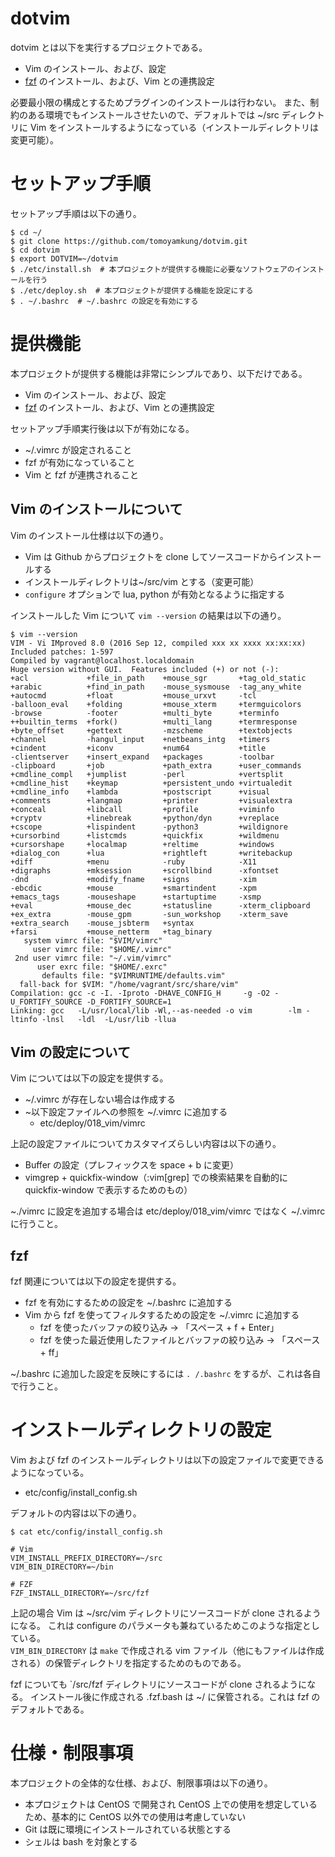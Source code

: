 # dotvim

dotvim とは以下を実行するプロジェクトである。

- Vim のインストール、および、設定
- [fzf](https://github.com/junegunn/fzf) のインストール、および、Vim との連携設定

必要最小限の構成とするためプラグインのインストールは行わない。
また、制約のある環境でもインストールさせたいので、デフォルトでは ~/src ディレクトリに Vim をインストールするようになっている（インストールディレクトリは変更可能）。


# セットアップ手順

セットアップ手順は以下の通り。

```
$ cd ~/
$ git clone https://github.com/tomoyamkung/dotvim.git
$ cd dotvim
$ export DOTVIM=~/dotvim
$ ./etc/install.sh  # 本プロジェクトが提供する機能に必要なソフトウェアのインストールを行う
$ ./etc/deploy.sh  # 本プロジェクトが提供する機能を設定にする
$ . ~/.bashrc  # ~/.bashrc の設定を有効にする
```


# 提供機能

本プロジェクトが提供する機能は非常にシンプルであり、以下だけである。

- Vim のインストール、および、設定
- [fzf](https://github.com/junegunn/fzf) のインストール、および、Vim との連携設定

セットアップ手順実行後は以下が有効になる。

- ~/.vimrc が設定されること
- fzf が有効になっていること
- Vim と fzf が連携されること


## Vim のインストールについて

Vim のインストール仕様は以下の通り。

- Vim は Github からプロジェクトを clone してソースコードからインストールする
- インストールディレクトリは~/src/vim とする（変更可能）
- `configure` オプションで lua, python が有効となるように指定する

インストールした Vim について `vim --version` の結果は以下の通り。

```
$ vim --version
VIM - Vi IMproved 8.0 (2016 Sep 12, compiled xxx xx xxxx xx:xx:xx)
Included patches: 1-597
Compiled by vagrant@localhost.localdomain
Huge version without GUI.  Features included (+) or not (-):
+acl             +file_in_path    +mouse_sgr       +tag_old_static
+arabic          +find_in_path    -mouse_sysmouse  -tag_any_white
+autocmd         +float           +mouse_urxvt     -tcl
-balloon_eval    +folding         +mouse_xterm     +termguicolors
-browse          -footer          +multi_byte      +terminfo
++builtin_terms  +fork()          +multi_lang      +termresponse
+byte_offset     +gettext         -mzscheme        +textobjects
+channel         -hangul_input    +netbeans_intg   +timers
+cindent         +iconv           +num64           +title
-clientserver    +insert_expand   +packages        -toolbar
-clipboard       +job             +path_extra      +user_commands
+cmdline_compl   +jumplist        -perl            +vertsplit
+cmdline_hist    +keymap          +persistent_undo +virtualedit
+cmdline_info    +lambda          +postscript      +visual
+comments        +langmap         +printer         +visualextra
+conceal         +libcall         +profile         +viminfo
+cryptv          +linebreak       +python/dyn      +vreplace
+cscope          +lispindent      -python3         +wildignore
+cursorbind      +listcmds        +quickfix        +wildmenu
+cursorshape     +localmap        +reltime         +windows
+dialog_con      +lua             +rightleft       +writebackup
+diff            +menu            -ruby            -X11
+digraphs        +mksession       +scrollbind      -xfontset
-dnd             +modify_fname    +signs           -xim
-ebcdic          +mouse           +smartindent     -xpm
+emacs_tags      -mouseshape      +startuptime     -xsmp
+eval            +mouse_dec       +statusline      -xterm_clipboard
+ex_extra        -mouse_gpm       -sun_workshop    -xterm_save
+extra_search    -mouse_jsbterm   +syntax         
+farsi           +mouse_netterm   +tag_binary     
   system vimrc file: "$VIM/vimrc"
     user vimrc file: "$HOME/.vimrc"
 2nd user vimrc file: "~/.vim/vimrc"
      user exrc file: "$HOME/.exrc"
       defaults file: "$VIMRUNTIME/defaults.vim"
  fall-back for $VIM: "/home/vagrant/src/share/vim"
Compilation: gcc -c -I. -Iproto -DHAVE_CONFIG_H     -g -O2 -U_FORTIFY_SOURCE -D_FORTIFY_SOURCE=1
Linking: gcc   -L/usr/local/lib -Wl,--as-needed -o vim        -lm -ltinfo -lnsl   -ldl  -L/usr/lib -llua
```


## Vim の設定について

Vim については以下の設定を提供する。

- ~/.vimrc が存在しない場合は作成する
- ~以下設定ファイルへの参照を ~/.vimrc に追加する
    - etc/deploy/018_vim/vimrc

上記の設定ファイルについてカスタマイズらしい内容は以下の通り。

- Buffer の設定（プレフィックスを space + b に変更）
- vimgrep + quickfix-window（:vim[grep] での検索結果を自動的に quickfix-window で表示するためのもの）

~./vimrc に設定を追加する場合は etc/deploy/018_vim/vimrc ではなく ~/.vimrc に行うこと。


## fzf

fzf 関連については以下の設定を提供する。

- fzf を有効にするための設定を ~/.bashrc に追加する
- Vim から fzf を使ってフィルタするための設定を ~/.vimrc に追加する
    - fzf を使ったバッファの絞り込み → 「スペース + f + Enter」
    - fzf を使った最近使用したファイルとバッファの絞り込み → 「スペース + ff」

~/.bashrc に追加した設定を反映にするには `. /.bashrc` をするが、これは各自で行うこと。 


# インストールディレクトリの設定

Vim および fzf のインストールディレクトリは以下の設定ファイルで変更できるようになっている。

- etc/config/install_config.sh

デフォルトの内容は以下の通り。

```
$ cat etc/config/install_config.sh

# Vim
VIM_INSTALL_PREFIX_DIRECTORY=~/src
VIM_BIN_DIRECTORY=~/bin

# FZF
FZF_INSTALL_DIRECTORY=~/src/fzf
```

上記の場合 Vim は ~/src/vim ディレクトリにソースコードが clone されるようになる。 これは configure のパラメータも兼ねているためこのような指定としている。  
`VIM_BIN_DIRECTORY` は `make` で作成される vim ファイル（他にもファイルは作成される）の保管ディレクトリを指定するためのものである。

fzf についても `/src/fzf ディレクトリにソースコードが clone されるようになる。
インストール後に作成される .fzf.bash は ~/ に保管される。これは fzf のデフォルトである。


# 仕様・制限事項

本プロジェクトの全体的な仕様、および、制限事項は以下の通り。

- 本プロジェクトは CentOS で開発され CentOS 上での使用を想定しているため、基本的に CentOS 以外での使用は考慮していない
- Git は既に環境にインストールされている状態とする
- シェルは bash を対象とする

